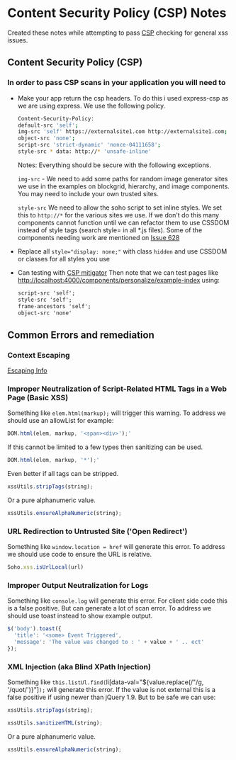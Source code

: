# Content Security Policy (CSP) Notes

Created these notes while attempting to pass [CSP](https://csp.withgoogle.com/docs/adopting-csp.html) checking for general xss issues.

## Content Security Policy (CSP)

### In order to pass CSP scans in your application you will need to

- Make your app return the csp headers. To do this i used express-csp as we are using express. We use the following policy.

    ```bash
    Content-Security-Policy:
    default-src 'self';
    img-src 'self' https://externalsite1.com http://externalsite1.com;
    object-src 'none';
    script-src 'strict-dynamic' 'nonce-04111658';
    style-src * data: http://* 'unsafe-inline'
    ```

    Notes: Everything should be secure with the following exceptions.

    `img-src` - We need to add some paths for random image generator sites we use in the examples on blockgrid, hierarchy, and image components. You may need to include your own trusted sites.

    `style-src` We need to allow the soho script to set inline styles. We set this to `http://*` for the various sites we use. If we don't do this many components cannot function until we can refactor them to use CSSDOM instead of style tags (search style= in all *.js files). Some of the components needing work are mentioned on [Issue 628](https://github.com/infor-design/enterprise/issues/628)
- Replace all `style="display: none;"` with class `hidden` and use CSSDOM or classes for all styles you use
- Can testing with [CSP mitigator](https://chrome.google.com/webstore/detail/csp-mitigator/gijlobangojajlbodabkpjpheeeokhfa?hl=en)
    Then note that we can test pages like <http://localhost:4000/components/personalize/example-index> using:

    ```html
    script-src 'self';
    style-src 'self';
    frame-ancestors 'self';
    object-src 'none'
    ```

## Common Errors and remediation

### Context Escaping

[Escaping Info](http://jehiah.cz/a/guide-to-escape-sequences)

### Improper Neutralization of Script-Related HTML Tags in a Web Page (Basic XSS)

Something like `elem.html(markup);` will trigger this warning. To address we should use an allowList for example:

```javascript
DOM.html(elem, markup, '<span><div>');'
```

If this cannot be limited to a few types then sanitizing can be used.

```javascript
DOM.html(elem, markup, '*');'
```

Even better if all tags can be stripped.

```javascript
xssUtils.stripTags(string);
```

Or a pure alphanumeric value.

```javascript
xssUtils.ensureAlphaNumeric(string);
```

### URL Redirection to Untrusted Site ('Open Redirect')

Something like `window.location = href` will generate this error. To address we should use code to ensure the URL is relative.

```javascript
Soho.xss.isUrlLocal(url)
```

### Improper Output Neutralization for Logs

Something like `console.log` will generate this error. For client side code this is a false positive. But can generate a lot of scan error. To address we should use toast instead to show example output.

```javascript
$('body').toast({
  'title': '<some> Event Triggered',
  'message': 'The value was changed to : ' + value + ' .. ect'
});
```

### XML Injection (aka Blind XPath Injection)

Something like `this.listUl.find(`li[data-val="${value.replace(/"/g, '/quot/')}"]`);` will generate this error. If the value is not external this is a false positive if using newer than jQuery 1.9. But to be safe we can use:

```javascript
xssUtils.stripTags(string);
```

```javascript
xssUtils.sanitizeHTML(string);
```

Or a pure alphanumeric value.

```javascript
xssUtils.ensureAlphaNumeric(string);
```
